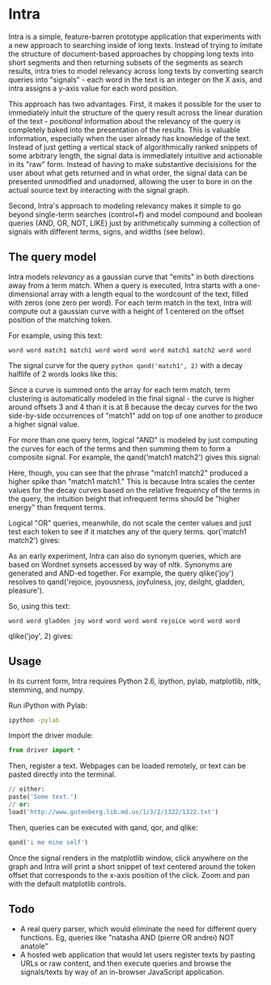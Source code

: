 # Intra

Intra is a simple, feature-barren prototype application that experiments with a new approach to searching inside of long texts. Instead of trying to imitate the structure of document-based approaches by chopping long texts into short segments and then returning subsets of the segments as search results, intra tries to model relevancy across long texts by converting search queries into "signals" - each word in the text is an integer on the X axis, and intra assigns a y-axis value for each word position.

This approach has two advantages. First, it makes it possible for the user to immediately intuit the structure of the query result across the linear duration of the text - _positional_ information about the relevancy of the query is completely baked into the presentation of the results. This is valuable information, especially when the user already has knowledge of the text. Instead of just getting a vertical stack of algorithmically ranked snippets of some arbitrary length, the signal data is immediately intuitive and actionable in its "raw" form. Instead of having to make substantive decisisions for the user about what gets returned and in what order, the signal data can be presented unmodified and unadorned, allowing the user to bore in on the actual source text by interacting with the signal graph.

Second, Intra's approach to modeling relevancy makes it simple to go beyond single-term searches (control+f) and model compound and boolean queries (AND, OR, NOT, LIKE) just by arithmetically summing a collection of signals with different terms, signs, and widths (see below).

## The query model

Intra models _relevancy_ as a gaussian curve that "emits" in both directions away from a term match. When a query is executed, Intra starts with a one-dimensional array with a length equal to the wordcount of the text, filled with zeros (one zero per word). For each term match in the text, Intra will compute out a gaussian curve with a height of 1 centered on the offset position of the matching token.

For example, using this text:

```text
word word match1 match1 word word word word match1 match2 word word
```

The signal curve for the query ```python qand('match1', 2)``` with a decay halflife of 2 words looks like this:

Since a curve is summed onto the array for each term match, term clustering is automatically modeled in the final signal - the curve is higher around offsets 3 and 4 than it is at 8 because the decay curves for the two side-by-side occurrences of "match1" add on top of one another to produce a higher signal value.

For more than one query term, logical "AND" is modeled by just computing the curves for each of the terms and then summing them to form a composite signal. For example, the qand('match1 match2') gives this signal:

Here, though, you can see that the phrase "match1 match2" produced a higher spike than "match1 match1." This is because Intra scales the center values for the decay curves based on the relative frequency of the terms in the query, the intuition beight that infrequent terms should be "higher energy" than frequent terms.

Logical "OR" queries, meanwhile, do not scale the center values and just test each token to see if it matches any of the query terms. qor('match1 match2') gives:

As an early experiment, Intra can also do synonym queries, which are based on Wordnet synsets accessed by way of nltk. Synonyms are generated and AND-ed together. For example, the query qlike('joy') resolves to qand('rejoice, joyousness, joyfulness, joy, deilght, gladden, pleasure').

So, using this text:

```text
word word gladden joy word word word word rejoice word word word
```

qlike('joy', 2) gives:

## Usage

In its current form, Intra requires Python 2.6, ipython, pylab, matplotlib, nltk, stemming, and numpy.

Run iPython with Pylab:

```bash
ipython -pylab
```

Import the driver module:

```python
from driver import *
```

Then, register a text. Webpages can be loaded remotely, or text can be pasted directly into the terminal.

```python
// either:
paste('Some text.')
// or:
load('http://www.gutenberg.lib.md.us/1/3/2/1322/1322.txt')
```

Then, queries can be executed with qand, qor, and qlike:

```python
qand('i me mine self')
```

Once the signal renders in the matplotlib window, click anywhere on the graph and Intra will print a short snippet of text centered around the token offset that corresponds to the x-axis position of the click. Zoom and pan with the default matplotlib controls.

## Todo

  * A real query parser, which would eliminate the need for different query functions. Eg, queries like "natasha AND (pierre OR andrei) NOT anatole"
  * A hosted web application that would let users register texts by pasting URLs or raw content, and then execute queries and browse the signals/texts by way of an in-browser JavaScript application.
